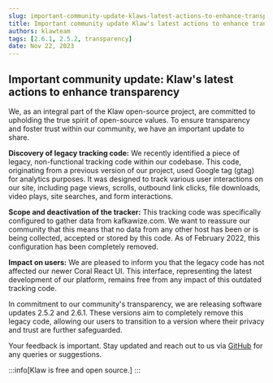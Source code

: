 ```yaml
---
slug: important-community-update-klaws-latest-actions-to-enhance-transparency
title: Important community update Klaw's latest actions to enhance transparency
authors: klawteam
tags: [2.6.1, 2.5.2, transparency]
date: Nov 22, 2023
---
```


## Important community update: Klaw's latest actions to enhance transparency

<!-- vale off -->

We, as an integral part of the Klaw open-source project, are committed to upholding the true spirit of open-source values. To ensure transparency and foster trust within our community, we have an important update to share.

<!--truncate-->

**Discovery of legacy tracking code:**
We recently identified a piece of legacy, non-functional tracking code within our codebase. This code, originating from a previous version of our project, used Google tag (gtag) for analytics purposes. It was designed to track various user interactions on our site, including page views, scrolls, outbound link clicks, file downloads, video plays, site searches, and form interactions.

**Scope and deactivation of the tracker:**
This tracking code was specifically configured to gather data from kafkawize.com. We want to reassure our community that this means that no data from any other host has been or is being collected, accepted or stored by this code. As of February 2022, this configuration has been completely removed.

**Impact on users:**
We are pleased to inform you that the legacy code has not affected our newer Coral React UI. This interface, representing the latest development of our platform, remains free from any impact of this outdated tracking code.

In commitment to our community's transparency, we are releasing software updates 2.5.2 and 2.6.1. These versions aim to completely remove this legacy code, allowing our users to transition to a version where their privacy and trust are further safeguarded.

Your feedback is important. Stay updated and reach out to us via [GitHub](https://github.com/Aiven-Open/klaw/issues/new/choose) for any queries or suggestions.

<!-- vale on -->

:::info[Klaw is free and open source.]
:::
